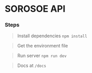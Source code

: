 # SOROSOE API

### Steps
> Install dependencies `npm install`

> Get the environment file

> Run server `npm run dev`

> Docs at `/docs`

